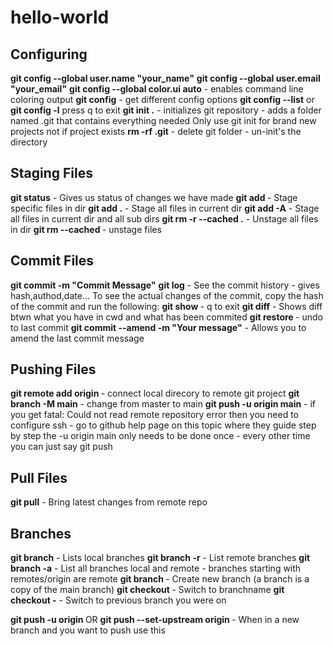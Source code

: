 # hello-world

## Configuring

**git config --global user.name "your_name"**
**git config --global user.email "your_email"**
**git config --global color.ui auto** - enables command line coloring output
**git config** - get different config options
**git config --list** or **git config -l** press q to exit
**git init .** - initializes git repository - adds a folder named .git that contains everything needed
Only use git init for brand new projects not if project exists
**rm -rf .git** - delete git folder - un-init's the directory

## Staging Files

**git status** - Gives us status of changes we have made
**git add <filename>** - Stage specific files in dir
**git add .** - Stage all files in current dir
**git add -A** - Stage all files in current dir and all sub dirs
**git rm -r --cached .** - Unstage all files in dir
**git rm --cached <filename>** - unstage files

## Commit Files

**git commit -m "Commit Message"**
**git log** - See the commit history - gives hash,authod,date...
To see the actual changes of the commit, copy the hash of the commit and run the following:
**git show <hash>** - q to exit
**git diff** - Shows diff btwn what you have in cwd and what has been commited
**git restore <filename>** - undo to last commit
**git commit --amend -m "Your message"** - Allows you to amend the last commit message

## Pushing Files

**git remote add origin <url>** - connect local direcory to remote git project
**git branch -M main** - change from master to main
**git push -u origin main** - if you get fatal: Could not read remote repository error then you need to configure ssh - go to github help page on this topic where they guide step by step
the -u origin main only needs to be done once - every other time you can just say git push

## Pull Files
**git pull** - Bring latest changes from remote repo

## Branches
**git branch** - Lists local branches
**git branch -r** - List remote branches
**git branch -a** - List all branches local and remote - branches starting with remotes/origin are remote
**git branch <branchname>** - Create new branch (a branch is a copy of the main branch)
**git checkout <branchname>** - Switch to branchname
**git checkout -** - Switch to previous branch you were on

**git push -u origin <branchname>** OR **git push --set-upstream origin <branchname>** - When in a new branch and you want to push use this